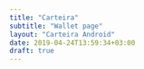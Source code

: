 ```yaml
---
title: "Carteira"
subtitle: "Wallet page"
layout: "Carteira Android"
date: 2019-04-24T13:59:34+03:00
draft: true
---
```

